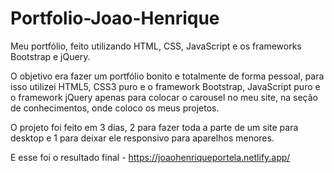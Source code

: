 # Portfolio-Joao-Henrique
Meu portfólio, feito utilizando HTML, CSS, JavaScript e os frameworks Bootstrap e jQuery.

O objetivo era fazer um portfólio bonito e totalmente de forma pessoal, para isso utilizei HTML5, CSS3 puro e o framework Bootstrap, JavaScript puro e o framework jQuery apenas para colocar o carousel no meu site, na seção de conhecimentos, onde coloco os meus projetos.

O projeto foi feito em 3 dias, 2 para fazer toda a parte de um site para desktop e 1 para deixar ele responsivo para aparelhos menores.

E esse foi o resultado final - https://joaohenriqueportela.netlify.app/ 
